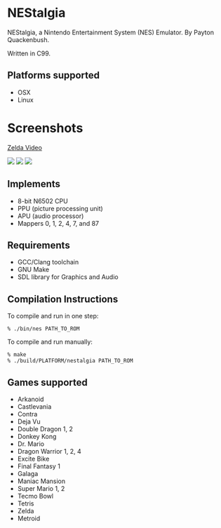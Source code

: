 NEStalgia
=========

NEStalgia, a Nintendo Entertainment System (NES) Emulator.  By Payton Quackenbush.

Written in C99.

Platforms supported
-------------------
- OSX
- Linux

Screenshots
===========
[Zelda Video](https://vimeo.com/90365281)

![](http://i.imgur.com/ZBcbAmw.png)
![](http://i.imgur.com/2MGUfOA.png)
![](http://i.imgur.com/BSLNRcw.png)

Implements
----------
- 8-bit N6502 CPU
- PPU (picture processing unit)
- APU (audio processor)
- Mappers 0, 1, 2, 4, 7, and 87

Requirements
------------
- GCC/Clang toolchain
- GNU Make
- SDL library for Graphics and Audio

Compilation Instructions
------------------------
To compile and run in one step:

```
% ./bin/nes PATH_TO_ROM
```

To compile and run manually:
```
% make
% ./build/PLATFORM/nestalgia PATH_TO_ROM
```

Games supported
---------------
- Arkanoid
- Castlevania
- Contra
- Deja Vu
- Double Dragon 1, 2
- Donkey Kong
- Dr. Mario
- Dragon Warrior 1, 2, 4
- Excite Bike
- Final Fantasy 1
- Galaga
- Maniac Mansion
- Super Mario 1, 2
- Tecmo Bowl
- Tetris
- Zelda
- Metroid
